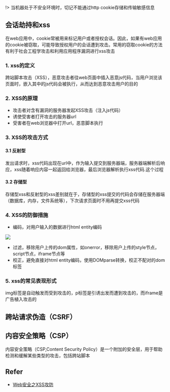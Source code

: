 !> 当机器处于不安全环境时，切记不能通过http cookie存储和传输敏感信息

## 会话劫持和xss

在web应用中，cookie常被用来标记用户或者授权会话。因此，如果有web应用的cookie被窃取，可能导致授权用户的会话遭到攻击。常用的窃取cookie的方法有利于社会工程学攻击和利用应用程序漏洞进行xss攻击

### 1. xss的定义

跨站脚本攻击（XSS），恶意攻击者往web页面中插入恶意js代码，当用户浏览该页面时，嵌入其中的js代码会被执行，从而达到恶意攻击用户的目的

### 2. XSS的原理

* 攻击者对含有漏洞的服务器发起XSS攻击（注入js代码）
* 诱使受害者打开攻击的服务器url
* 受害者在web浏览器中打开url，恶意脚本执行

### 3. XSS的攻击方式

#### 3.1 反射型

发出请求时，xss代码出现在url中，作为输入提交到服务器端，服务器端解析后响应，xss随着响应内容一起返回给浏览器，最后浏览器解析执行xss代码.这个过程

#### 3.2 存储型

存储型xss和反射型的xss差别就在于，存储型的xss提交的代码会存储在服务器端（数据库，内存，文件系统等），下次请求页面时不用再提交xss代码

### 4. XSS的防御措施

* 编码，对用户输入的数据进行html entity编码

![](https://img-blog.csdn.net/20170418160547231?watermark/2/text/aHR0cDovL2Jsb2cuY3Nkbi5uZXQvZ2FueWluZ3hpZTEyMzQ1Ng==/font/5a6L5L2T/fontsize/400/fill/I0JBQkFCMA==/dissolve/70/gravity/SouthEast)

* 过滤，移除用户上传的dom属性，如onerror，移除用户上传的style节点，script节点，iframe节点等
* 校正，避免直接对html entity编码，使用DOMparse转换，校正不配对的dom标签

### 5. xss的常见表现形式

img标签是自动触发而受到攻击的，p标签是引诱出发而遭到攻击的，而iframe是广告植入攻击的

## 跨站请求伪造（CSRF）

## 内容安全策略（CSP）

内容安全策略（CSP,Content Security Policy）是一个附加的安全层，用于帮助检测和缓解某些类型的攻击，包括跨站脚本

## Refer

* [Web安全之XSS攻防](https://blog.csdn.net/ganyingxie123456/article/details/70230486)

